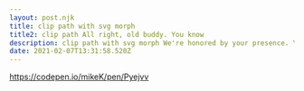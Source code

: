 ```yaml
---
layout: post.njk
title: clip path with svg morph
title2: clip path All right, old buddy. You know
description: clip path with svg morph We're honored by your presence. You may dispense with the pleasantries, Commander.
date: 2021-02-07T13:31:58.520Z
---
```


https://codepen.io/mikeK/pen/Pyejvv
